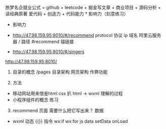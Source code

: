 旅梦名企就业公式 = github + leetcode + 掘金写文章 + 
商业项目 + 源码分析 + 读经典原著
  爱代码 + 创造力 + 代码能力 * 影响力（刻意练习）
- 影响力

- http://47.98.159.95:8010/#/recommend
  protocol 协议 
  ip  域名 阿里云服务器 
  / 路径
  #recommend   锚链接

- http://47.98.159.95:8010/#/singers
  
http://47.98.159.95:8010/

1. 目录的概念
   /pages
   目录架构
   网页架构
   作弊功能 

2. 方法
  - 移动网站用来借鉴html css  扒
    html -> wxml  理解的过程
  - 小程序组件的概念  练习

3. recommend 页面
  需要什么把它写出来？  数据
  - wxml
    动态 {{}} 
    指令  wx:if  wx:for
    js data setData onLoad 